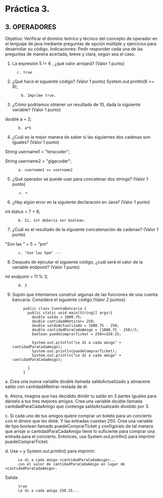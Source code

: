 # Práctica 3.

## 3. OPERADORES

Objetivo: Verificar el dominio teórico y técnico del concepto de operador en el lenguaje
de java mediante preguntas de opción múltiple y ejercicios para desarrollar su código.
Indicaciones: Pedir responder cada una de las preguntas de manera acertada, breve y
clara, según sea el caso.

1. La expresión 5 != 6 , ¿qué valor arrojará? (Valor 1 punto)

         c. true
   
2. ¿Qué hace el siguiente código? (Valor 1 punto)
System.out.println(8 <= 8);

           b. Imprime true.
 

3. ¿Cómo podríamos obtener un resultado de 10, dada la siguiente variable? (Valor 1
punto)

double a = 2;

          b. a*5
 
4. ¿Cuál es la mejor manera de saber si las siguientes dos cadenas son iguales?
(Valor 1 punto)

String username1 = "teracoder";

String username2 = "gigacoder";

          a. username1 == username2

5. ¿Qué operador se puede usar para concatenar dos strings? (Valor 1 punto)

          c. +
  

6. ¿Hay algún error en la siguiente declaración en Java? (Valor 1 punto)

int status = 7 < 8;

          b. Sí, int debería ser boolean.

7. ¿Cuál es el resultado de la siguiente concatenación de cadenas? (Valor 1 punto)

"Son las " + 5 + "pm"

          c. "Son las 5pm" ---
 

8. Después de ejecutar el siguiente código, ¿cuál será el valor de la variable
endpoint? (Valor 1 punto)

int endpoint = 11 % 3;

          d. 2


9. Supón que intentamos construir algunas de las funciones de una cuenta bancaria.
Considera el siguiente código (Valor 2 puntos)

            public class CuentaBancaria {
              public static void main(String[] args){
                double saldo = 1000.75;
                double cantidadARetirar= 250;
                double saldoActualizado = 1000.75 - 250;
                double cantidadParaCadaAmigo = (1000.75 - 250)/3;
                boolean puedeComprarTicket = 250==250.25;
                
                System.out.println("Le di a cada amigo" + cantidadParaCadaAmigo);
                System.out.println(puedeComprarTicket);
                System.out.println("Le di a cada amigo" + cantidadParaCadaAmigo);
        
              }
            }

a. Crea una nueva variable double llamada saldoActualizado y
almacene saldo con cantidadARetirar restada de él.

b. Ahora, imagina que has decidido dividir tu saldo en 3 partes iguales
para dárselo a tus tres mejores amigos. Crea una variable double
llamada cantidadParaCadaAmigo que contenga saldoActualizado
dividido por 3.

c. Si cada uno de tus amigos quiere comprar un boleto para un
concierto con el dinero que les diste. Y las entradas cuestan 250. Crea
una variable de tipo boolean llamado puedeComprarTicket y
configúralo de tal manera que arroje si cantidadParaCadaAmigo
tiene lo suficiente para comprar una entrada para el concierto.
Entonces, usa System.out.println() para imprimir
puedeComprarTicket.

d. Usa + y System.out.println() para imprimir:

          Le di a cada amigo <cantidadParaCadaAmigo>...
          con el valor de cantidadParaCadaAmigo en lugar de <cantidadParaCadaAmigo>.

Salida:

          true
          Le di a cada amigo 250.25...
